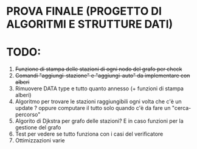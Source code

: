 # PROVA FINALE (PROGETTO DI ALGORITMI E STRUTTURE DATI)

# TODO:

1. ~~Funzione di stampa delle stazioni di ogni nodo del grafo per check~~
2. ~~Comandi "aggiungi-stazione" e "aggiungi-auto" da implementare con alberi~~
3. Rimuovere DATA type e tutto quanto annesso (+ funzioni di stampa alberi)
4. Algoritmo per trovare le stazioni raggiungibili ogni volta che c'è un update ?
   oppure computare il tutto solo quando c'è da fare un "cerca-percorso"
5. Algorito di Djkstra per grafo delle stazioni? E in caso funzioni per la gestione del grafo
6. Test per vedere se tutto funziona con i casi del verificatore
7. Ottimizzazioni varie
